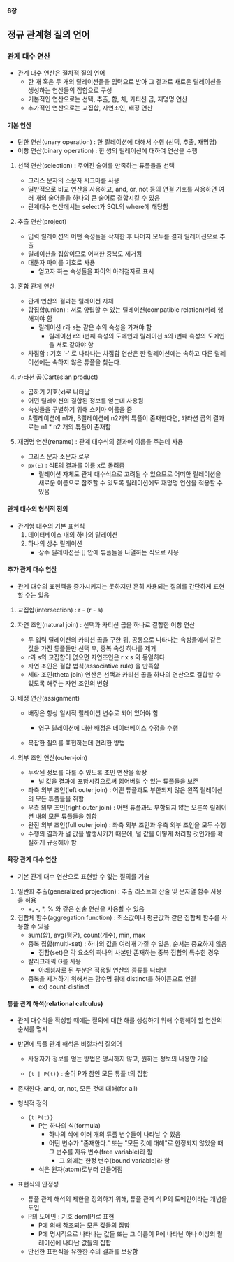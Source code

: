 #### 6장

## 정규 관계형 질의 언어

### 관계 대수 연산

- 관계 대수 연산은 절차적 질의 언어
  - 한 개 혹은 두 개의 릴레이션들을 입력으로 받아 그 결과로 새로운 릴레이션을 생성하는 연산들의 집합으로 구성
  - 기본적인 연산으로는 선택, 추출, 합, 차, 카티션 곱, 재명명 연산
  - 추가적인 연산으로는 교집합, 자연조인, 배정 연산

#### 기본 연산

- 단한 연산(unary operation) : 한 릴레이션에 대해서 수행 (선택, 추출, 재명명)
- 이항 연산(binary operation) : 한 쌍의 릴레이션에 대하여 연산을 수행

1. 선택 연산(selection) : 주어진 술어를 만족하는 튜플들을 선택
   - 그리스 문자의 소문자 시그마를 사용
   - 일반적으로 비교 연산을 사용하고, and, or, not 등의 연결 기호를 사용하면 여러 개의 술어들을 하나의 큰 술어로 결합시킬 수 있음
   - 관계대수 연산에서는 select가 SQL의 where에 해당함
2. 추출 연산(project)
   - 입력 릴레이션의 어떤 속성들을 삭제한 후 나머지 모두를 결과 릴레이션으로 추출
   - 릴레이션을 집합이므로 어떠한 중복도 제거됨
   - 대문자 파이를 기호로 사용
     - 얻고자 하는 속성들을 파이의 아래첨자로 표시
3. 혼합 관계 연산
   - 관계 연산의 결과는 릴레이션 자체
   - 합집합(union) : 서로 양립할 수 있는 릴레이션(compatible relation)끼리 행해져야 함
     - 릴레이션 r과 s는 같은 수의 속성을 가져야 함
       - 릴레이션 r의 i번째 속성의 도메인과 릴레이션 s의 i번째 속성의 도메인을 서로 같아야 함
   - 차집합 : 기호 '-' 로 나타나는 차집합 연산은 한 릴레이션에는 속하고 다른 릴레이션에는 속하지 않은 튜플을 찾는다.

4. 카타션 곱(Cartesian product)
   - 곱하기 기호(x)로 나타남
   - 어떤 릴레이션의 결합된 정보를 얻는데 사용됨
   - 속성들을 구별하기 위해 스키마 이름을 줌
   - A릴레이션에 n1개, B릴레이션에 n2개의 튜플이 존재한다면, 카타션 곱의 결과로는 n1 * n2 개의 튜플이 존재함
5. 재명명 연산(rename) : 관계 대수식의 결과에 이름을 주는데 사용
   - 그리스 문자 소문자 로우
   - <code>px(E)</code> : 식E의 결과를 이름 x로 돌려줌
     - 릴레이션 자체도 관계 대수식으로 고려될 수 있으므로 어떠한 릴레이션을 새로운 이름으로 참조할 수 있도록 릴레이션에도 재명명 연산을 적용할 수 있음

#### 관계 대수의 형식적 정의

- 관계형 대수의 기본 표현식
  1. 데이터베이스 내의 하나의 릴레이션
  2. 하나의 상수 릴레이션
     - 상수 릴레이션은 [] 안에 튜플들을 나열하는 식으로 사용

#### 추가 관계 대수 연산

- 관계 대수의 표현력을 증가시키지는 못하지만 흔히 사용되는 질의를 간단하게 표현할 수는 있음

1. 교집합(intersection) : r - (r - s)

2. 자연 조인(natural join) : 선택과 카티션 곱을 하나로 결합한 이항 연산

   - 두 입력 릴레이션의 카티션 곱을 구한 뒤, 공통으로 나타나는 속성들에서 같은 값을 가진 튜플들만 선택 후, 중복 속성 하나를 제거
   - r과 s의 교집합이 없으면 자연조인은 r x s 와 동일하다
   - 자연 조인은 결합 법칙(associative rule) 을 만족함
   - 세타 조인(theta join) 연산은 선택과 카티션 곱을 하나의 연산으로 결합할 수 있도록 해주는 자연 조인의 변형

3. 배정 연산(assignment)

   - 배정은 항상 일시적 릴레이션 변수로 되어 있어야 함
     - 영구 릴레이션에 대한 배정은 데이터베이스 수정을 수행

   - 복잡한 질의를 표현하는데 편리한 방법

4. 외부 조인 연산(outer-join) 

   - 누락된 정보를 다룰 수 있도록 조인 연산을 확장
     - 널 값을 결과에 포함시킴으로써 읽어버릴 수 있는 튜플들을 보존
   - 좌측 외부 조인(left outer join) : 어떤 튜플과도 부한되지 않은 왼쪽 릴레이션의 모든 튜플들을 취함
   - 우측 외부 조인(right outer join) : 어떤 튜플과도 부함되지 않는 오른쪽 릴레이션 내의 모든 튜플들을 취함
   - 완전 외부 조인(full outer join) : 좌측 외부 조인과 우측 외부 조인을 모두 수행
   - 수행의 결과가 널 값을 발생시키기 때문에, 널 값을 어떻게 처리할 것인가를 확실하게 규정해야 함

#### 확장 관계 대수 연산

- 기본 관계 대수 연산으로 표현할 수 없는 질의를 기술

1. 일반화 추출(generalized projection) : 추출 리스트에 산술 및 문자열 함수 사용을 허용
   - +, -, *, % 와 같은 산술 연산을 사용할 수 있음
2. 집합체 함수(aggregation function) : 최소값이나 평균값과 같은 집합체 함수를 사용할 수 있음
   - sum(합), avg(평균), count(개수), min, max
   - 중복 집합(multi-set) : 하나의 값을 여러개 가질 수 있음, 순서는 중요하지 않음
     - 집합(set)은 각 요소의 하나의 사본만 존재하는 중복 집합의 특수한 경우
   - 칼리크래픽 G를 사용
     - 아래첨자로 된 부분은 적용될 연산의 종류를 나타냄
   - 중복을 제거하기 위해서는 함수명 뒤에 distinct를 하이픈으로 연결
     - ex) count-distinct

#### 튜플 관계 해석(relational calculus)

- 관계 대수식을 작성할 때에는 질의에 대한 해를 생성하기 위해 수행해야 할 연산의 순서를 명시

- 반면에 튜플 관계 해석은 비절차식 질의어

  - 사용자가 정보를 얻는 방법은 명시하지 않고, 원하는 정보의 내용만 기술

  - <code>{t | P(t)}</code> : 술어 P가 참인 모든 튜플 t의 집합

- 존재한다, and, or, not, 모든 것에 대해(for all)

- 형식적 정의
  - <code>{t|P(t)}</code> 
    - P는 하나의 식(formula)
      - 하나의 식에 여러 개의 튜플 변수들이 나타날 수 있음
      - 어떤 변수가 "존재한다." 또는 "모든 것에 대해"로 한정되지 않았을 때 그 번수를 자유 변수(free variable)라 함
        - 그 외에는 한정 변수(bound variable)라 함
    - 식은 원자(atom)로부터 만들어짐
- 표현식의 안정성
  - 튜플 관계 해석의 제한을 정의하기 위해, 튜플 관계 식 P의 도메인이라는 개념을 도입
  - P의 도메인 : 기호 dom(P)로 표현
    - P에 의해 참조되는 모든 값들의 집합
    - P에 명시적으로 나타나는 값들 또는 그 이름이 P에 나타난 하나 이상의 릴레이션에 나타난 값들의 집합
  - 안전한 표현식을 유한한 수의 결과를 보장함

